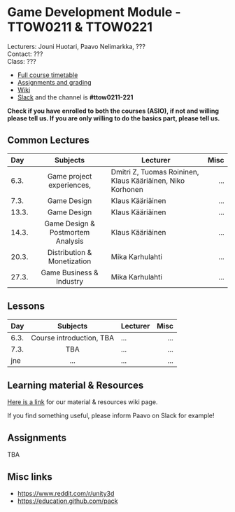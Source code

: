 # Game Development Module - TTOW0211 & TTOW0221

Lecturers: Jouni Huotari, Paavo Nelimarkka, ???  
Contact: ???  
Class: ???

- [Full course timetable](https://docs.google.com/spreadsheets/d/1ShNeOn9NxLJRXbAWSBZQAN_UrCkyc1bE3_25_HNp-ao/edit?usp=sharing)
- [Assignments and grading]()
- [Wiki](https://github.com/JAMK-IT/TTOW0211-221-game-development/wiki)
- [Slack](https://jamk-it.slack.com) and the channel is **#ttow0211-221**

**Check if you have enrolled to both the courses (ASIO), if not and willing please tell us. If you are only willing to do the basics part, please tell us.**

## Common Lectures

| Day | Subjects | Lecturer | Misc |
|:--------|:----------:|-----|----:|
| 6.3. | Game project experiences,  | Dmitri Z, Tuomas Roininen, Klaus Kääriäinen, Niko Korhonen | ... |
| 7.3. | Game Design | Klaus Kääriäinen | ... |
| 13.3. | Game Design | Klaus Kääriäinen | ... |
| 14.3. | Game Design & Postmortem Analysis | Klaus Kääriäinen | ... |
| 20.3. | Distribution & Monetization | Mika Karhulahti | ... |
| 27.3. | Game Business & Industry | Mika Karhulahti | ... |

## Lessons
| Day | Subjects | Lecturer | Misc |
|:--------|:----------:|-----|----:|
| 6.3. | Course introduction, TBA | ... | ... |
| 7.3. | TBA | ... | ... |
| jne | ... | ... | ... | 


## Learning material & Resources

[Here is a link](https://github.com/JAMK-IT/TTOW0211-221-game-development/wiki/material) for our material & resources wiki page. 

If you find something useful, please inform Paavo on Slack for example!

## Assignments

TBA

## Misc links

- https://www.reddit.com/r/unity3d
- https://education.github.com/pack



